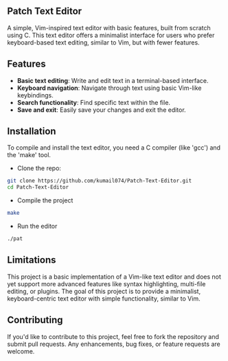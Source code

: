 ## Patch Text Editor
A simple, Vim-inspired text editor with basic features, built from scratch using C. This text editor offers a minimalist interface for users who prefer keyboard-based text editing, similar to Vim, but with fewer features.

## Features
- **Basic text editing**: Write and edit text in a terminal-based interface.
- **Keyboard navigation**: Navigate through text using basic Vim-like keybindings.
- **Search functionality**: Find specific text within the file.
- **Save and exit**: Easily save your changes and exit the editor.

## Installation
To compile and install the text editor, you need a C compiler (like 'gcc') and the 'make' tool.  
- Clone the repo:
```bash
git clone https://github.com/kumail074/Patch-Text-Editor.git
cd Patch-Text-Editor
```
- Compile the project
```bash
make
```
- Run the editor
```bash
./pat
```

## Limitations
This project is a basic implementation of a Vim-like text editor and does not yet support more advanced features like syntax highlighting, multi-file editing, or plugins. The goal of this project is to provide a minimalist, keyboard-centric text editor with simple functionality, similar to Vim.  

## Contributing
If you'd like to contribute to this project, feel free to fork the repository and submit pull requests. Any enhancements, bug fixes, or feature requests are welcome.

